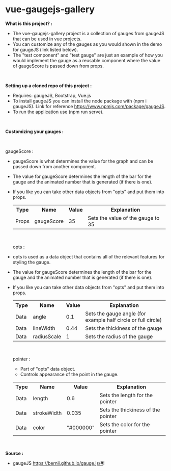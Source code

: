 # vue-gaugejs-gallery

<strong>What is this project? :</strong>

- The vue-gaugejs-gallery project is a collection of gauges from gaugeJS that can be used in vue projects.
- You can customize any of the gauges as you would shown in the demo for gaugeJS (link listed below).
- The "test component" and "test gauge" are just an example of how you would implement the gauge as a reusable component 
  where the value of gaugeScore is passed down from props.

<br>

<strong>Setting up a cloned repo of this project :</strong>

- Requires: gaugeJS, Bootstrap, Vue.js
- To install gaugeJS you can install the node package with (npm i gaugeJS). Link for reference https://www.npmjs.com/package/gaugeJS.
- To run the application use (npm run serve).

<br>

<strong>Customizing your gauges :</strong>

  <br>
  
  gaugeScore :
  
- gaugeScore is what determines the value for the graph and can be passed down from another component.
- The value for gaugeScore determines the length of the bar for the gauge and the animated number that is generated (if there is one).
- If you like you can take other data objects from "opts" and put them into props.
  
  <table>
    <tr>
      <th>Type</th>
      <th>Name</th>
      <th>Value</th>
      <th>Explanation</th>
    </tr>
    <tr>
      <td>Props</td>
      <td>gaugeScore</td>
      <td>35</td>
      <td>Sets the value of the gauge to 35</td>
    </tr>
  </table>
  
  <br>
  
  opts :
  
- opts is used as a data object that contains all of the relevant features for styling the gauge.
- The value for gaugeScore determines the length of the bar for the gauge and the animated number that is generated (if there is one).
- If you like you can take other data objects from "opts" and put them into props.
  
  <table>
    <tr>
      <th>Type</th>
      <th>Name</th>
      <th>Value</th>
      <th>Explanation</th>
    </tr>
  
    <tr>
      <td>Data</td>
      <td>angle</td>
      <td>0.1</td>
      <td>Sets the gauge angle (for example half circle or full circle)</td>
    </tr>
    
    <tr>
      <td>Data</td>
      <td>lineWidth</td>
      <td>0.44</td>
      <td>Sets the thickiness of the gauge</td>
    </tr>
    
    <tr>
      <td>Data</td>
      <td>radiusScale</td>
      <td>1</td>
      <td>Sets the radius of the gauge</td>
    </tr>
  </table>
  
  <br>
  
  pointer :
  
  - Part of "opts" data object.
  - Controls appearance of the point in the gauge.
  
  <table>
    <tr>
      <th>Type</th>
      <th>Name</th>
      <th>Value</th>
      <th>Explanation</th>
    </tr>
  
    <tr>
      <td>Data</td>
      <td>length</td>
      <td>0.6</td>
      <td>Sets the length for the pointer</td>
    </tr>
    
    <tr>
      <td>Data</td>
      <td>strokeWidth</td>
      <td>0.035</td>
      <td>Sets the thickiness of the pointer</td>
    </tr>
    
    <tr>
      <td>Data</td>
      <td>color</td>
      <td>"#000000"</td>
      <td>Sets the color for the pointer</td>
    </tr>
  </table>

<br>

<strong>Source :</strong>

- gaugeJS https://bernii.github.io/gauge.js/#!
